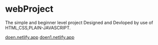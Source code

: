 # webProject

The  simple and beginner level project Designed and Devloped by use of HTML,CSS,PLAIN-JAVASCRIPT. 

[doen.netlify.app](webProject.md)
[doen1.netlify.app](webProject.md)
